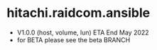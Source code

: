 # hitachi.raidcom.ansible 
- V1.0.0 (host, volume, lun) ETA End May 2022
- for BETA please see the beta BRANCH
